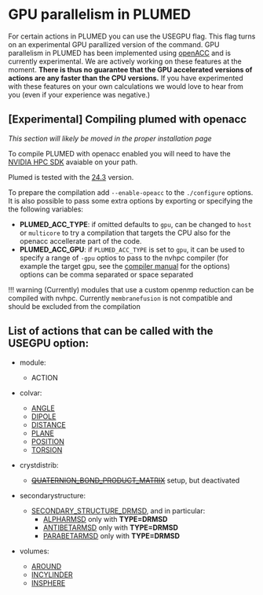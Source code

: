 # GPU parallelism in PLUMED

For certain actions in PLUMED you can use the USEGPU flag. This flag turns on an experimental GPU parallized version of the 
command. GPU parallelism in PLUMED has been implemented using [openACC](https://www.openacc.org) and is currently experimental. We are actively working
on these features at the moment. __There is thus no guarantee that the GPU accelerated versions of actions are any faster than 
the CPU versions.__ If you have experimented with these features on your own calculations we would love to hear from you (even 
if your experience was negative.)

## [Experimental] Compiling plumed with openacc

_This section will likely be moved  in the proper installation page_

To compile PLUMED with openacc enabled you will need to have the [NVIDIA HPC SDK](https://developer.nvidia.com/hpc-sdk) avaiable on your path.

Plumed is tested with the [24.3](https://developer.nvidia.com/nvidia-hpc-sdk-243-downloads) version.

To prepare the compilation add `--enable-opeacc` to the `./configure` options.
It is also possible to pass some extra options by exporting or specifying the the following variables:
 - **PLUMED_ACC_TYPE**: if omitted defaults to `gpu`, can be changed to `host` or `multicore` to try a compilation that targets the CPU also for the openacc accellerate part of the code.
 - **PLUMED_ACC_GPU**: if `PLUMED_ACC_TYPE` is set to `gpu`, it can be used to specify a range of `-gpu` optios to pass to the nvhpc compiler (for example the target gpu, see the [compiler manual](https://docs.nvidia.com/hpc-sdk/compilers/hpc-compilers-user-guide/index.html) for the options) options can be comma separated or space separated


!!! warning
    (Currently) modules that use a custom openmp reduction can be compiled with nvhpc.
    Currently `membranefusion` is not compatible and should be excluded from the compilation


## List of actions that can be called with the USEGPU option:

 - module:
   - ACTION

 - colvar:
   - [ANGLE](ANGLE.md)
   - [DIPOLE](DIPOLE.md)
   - [DISTANCE](DISTANCE.md)
   - [PLANE](PLANE.md)
   - [POSITION](POSITION.md)
   - [TORSION](TORSION.md)
 - crystdistrib:
   - ~~[QUATERNION_BOND_PRODUCT_MATRIX](QUATERNION_BOND_PRODUCT_MATRIX.md)~~ setup, but deactivated
 - secondarystructure:
   - [SECONDARY_STRUCTURE_DRMSD](SECONDARY_STRUCTURE_DRMSD.md), and in particular:
     - [ALPHARMSD](ALPHARMSD.md) only with **TYPE=DRMSD**
     - [ANTIBETARMSD](ANTIBETARMSD.md) only with **TYPE=DRMSD**
     - [PARABETARMSD](PARABETARMSD.md) only with **TYPE=DRMSD**
 - volumes:
   - [AROUND](AROUND.md)
   - [INCYLINDER](INCYLINDER.md)
   - [INSPHERE](INSPHERE.md)
